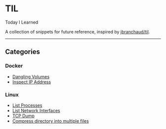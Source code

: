 # TIL
Today I Learned

A collection of snippets for future reference, inspired by [jbranchaud/til](https://github.com/jbranchaud/til).

---

## Categories

### Docker

- [Dangling Volumes](docker/dangling-volumes.md)
- [Inspect IP Address](docker/inspect-ip-address.md)

### Linux

- [List Processes](linux/list-processes.md)
- [List Network Interfaces](linux/list-network-interfaces.md)
- [TCP Dump](linux/tcp-dump.md)
- [Compress directory into multiple files](linux/compress-directory-multiple.md)
